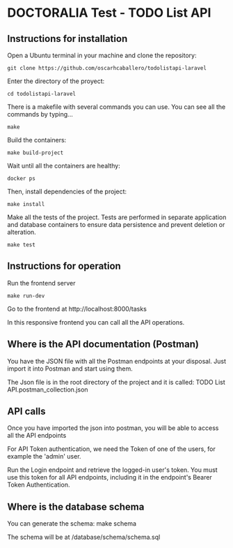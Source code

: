 # DOCTORALIA Test - TODO List API 

## Instructions for installation
Open a Ubuntu terminal in your machine and clone the repository:

    git clone https://github.com/oscarhcaballero/todolistapi-laravel

Enter the directory of the proyect:

    cd todolistapi-laravel

There is a makefile with several commands you can use.
You can see all the commands by typing... 

    make

Build the containers:
    
    make build-project

Wait until all the containers are healthy:

    docker ps 

Then, install dependencies of the project:

    make install

Make all the tests of the project.
Tests are performed in separate application and database containers to ensure data persistence and prevent deletion or alteration.

    make test


## Instructions for operation
Run the frontend server

    make run-dev 
    
Go to the frontend at  http://localhost:8000/tasks

In this responsive frontend you can call all the API operations.



## Where is the API documentation (Postman)
You have the JSON file with all the Postman endpoints at your disposal. Just import it into Postman and start using them.

The Json file is in the root directory of the project and it is called:
    TODO List API.postman_collection.json



## API calls
Once you have imported the json into postman, you will be able to access all the API endpoints

For API Token authentication, we need the Token of one of the users, for example the 'admin' user.

Run the Login endpoint and retrieve the logged-in user's token.
You must use this token for all API endpoints, including it in the endpoint's Bearer Token Authentication.



## Where is the database schema
You can generate the schema: make schema

The schema will be at /database/schema/schema.sql